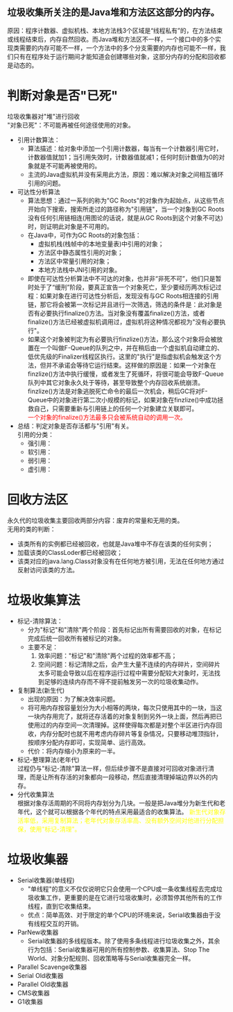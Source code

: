  ## 垃圾收集所关注的是Java堆和方法区这部分的内存。  
 原因：程序计数器、虚拟机栈、本地方法栈3个区域是“线程私有”的，在方法结束或线程结束后，内存自然回收。而Java堆和方法区不一样，一个接口中的多个实现类需要的内存可能不一样，一个方法中的多个分支需要的内存也可能不一样，我们只有在程序处于运行期间才能知道会创建哪些对象，这部分内存的分配和回收都是动态的。
 # 判断对象是否"已死"
 垃圾收集器对"堆"进行回收  
 "对象已死"：不可能再被任何途径使用的对象。  
 + 引用计数算法：
    +  算法描述：给对象中添加一个引用计数器，每当有一个计数器引用它时，计数器值就加1；当引用失效时，计数器值就减1；任何时刻计数值为0的对象就是不可能再被使用的。
    +  主流的Java虚拟机并没有采用此方法，原因：难以解决对象之间相互循环引用的问题。
+ 可达性分析算法
    + 算法思想：通过一系列的称为"GC Roots"的对象作为起始点，从这些节点开始向下搜索，搜索所走过的路径称为"引用链"，当一个对象到GC Roots没有任何引用链相连(用图论的话说，就是从GC Roots到这个对象不可达)时，则证明此对象是不可用的。
    + 在Java中，可作为GC Roots的对象包括：
        + 虚拟机栈(栈帧中的本地变量表)中引用的对象；
        + 方法区中静态属性引用的对象；
        + 方法区中常量引用的对象；
        + 本地方法栈中JNI引用的对象。
    + 即使在可达性分析算法中不可达的对象，也并非“非死不可”，他们只是暂时处于了“缓刑”阶段，要真正宣告一个对象死亡，至少要经历两次标记过程：如果对象在进行可达性分析后，发现没有与GC Roots相连接的引用链，那它将会被第一次标记并且进行一次筛选，筛选的条件是：此对象是否有必要执行finalize()方法。当对象没有覆盖finalize()方法，或者finalize()方法已经被虚拟机调用过，虚拟机将这种情况都视为"没有必要执行"。
    + 如果这个对象被判定为有必要执行finzlize()方法，那么这个对象将会被放置在一个叫做F-Queue的队列之中，并在稍后由一个虚拟机自动建立的、低优先级的Finalizer线程区执行。这里的"执行"是指虚拟机会触发这个方法，但并不承诺会等待它运行结束。这样做的原因是：如果一个对象在finzlize()方法中执行缓慢，或者发生了死循环，将很可能会导致F-Queue队列中其它对象永久处于等待，甚至导致整个内存回收系统崩溃。finzlize()方法是对象逃脱死亡命令的最后一次机会，稍后GC将对F-Queue中的对象进行第二次小规模的标记，如果对象在finzlize()中成功拯救自己，只需要重新与引用链上的任何一个对象建立关联即可。  
<font color="red">一个对象的finalize()方法最多只会被系统自动的调用一次。</font>
+ 总结：判定对象是否存活都与"引用"有关。   
  引用的分类：
  + 强引用：
  + 软引用：
  + 弱引用：
  + 虚引用：
# 回收方法区
永久代的垃圾收集主要回收两部分内容：废弃的常量和无用的类。    
无用的类的判断：
+ 该类所有的实例都已经被回收，也就是Java堆中不存在该类的任何实例；
+ 加载该类的ClassLoder都已经被回收；
+ 该类对应的java.lang.Class对象没有在任何地方被引用，无法在任何地方通过反射访问该类的方法。
# 垃圾收集算法
+ 标记-清除算法：
    + 分为"标记"和"清除"两个阶段：首先标记出所有需要回收的对象，在标记完成后统一回收所有被标记的对象。
    + 主要不足：
        1. 效率问题："标记"和"清除"两个过程的效率都不高；
        2. 空间问题：标记清除之后，会产生大量不连续的内存碎片，空间碎片太多可能会导致以后在程序运行过程中需要分配较大对象时，无法找到足够的连续内存而不得不提前触发另一次的垃圾收集动作。
+ 复制算法(新生代)
    + 出现的原因：为了解决效率问题。
    + 将可用内存按容量划分为大小相等的两块，每次只使用其中的一块，当这一块内存用完了，就将还存活着的对象复制到另外一块上面，然后再把已使用过的内存空间一次清理掉。这样使得每次都是对整个半区进行内存回收，内存分配时也就不用考虑内存碎片等复杂情况，只要移动堆顶指针，按顺序分配内存即可，实现简单、运行高效。
    + 代价：将内存缩小为原来的一半。
+ 标记-整理算法(老年代)  
    过程仍与"标记-清除"算法一样，但后续步骤不是直接对可回收对象进行清理，而是让所有存活的对象都向一段移动，然后直接清理掉端边界以外的内存。
+ 分代收集算法  
根据对象存活周期的不同将内存划分为几块。一般是把Java堆分为新生代和老年代，这个就可以根据各个年代的特点采用最适合的收集算法。
<font color="yellow">新生代对象存活率低，采用复制算法；老年代对象存活率高、没有额外空间对他进行分配担保，使用"标记-清理"。</font>
# 垃圾收集器
+ Serial收集器(单线程)
    + "单线程"的意义不仅仅说明它只会使用一个CPU或一条收集线程去完成垃圾收集工作，更重要的是在它进行垃圾收集时，必须暂停其他所有的工作线程，直到它收集结束。
    + 优点：简单高效、对于限定的单个CPU的环境来说，Serial收集器由于没有线程交互的开销。
+ ParNew收集器
    + Serial收集器的多线程版本。除了使用多条线程进行垃圾收集之外，其余行为包括：Serial收集器可用的所有控制参数、收集算法、Stop The World、对象分配规则、回收策略等与Serial收集器完全一样。
+ Parallel Scavenge收集器
+ Serial Old收集器
+ Parallel Old收集器
+ CMS收集器
+ G1收集器
